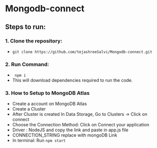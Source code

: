 # Mongodb-connect
## Steps to run:
### 1. Clone the repository: 
- ```git clone https://github.com/tejashreeSalvi/Mongodb-connect.git```
### 2. Run Command: 
- ``` npm i``` 
- This will download dependencies required to run the code.
### 3. How to Setup to MongoDB Atlas
- Create a account on MongoDB Atlas
- Create a Cluster
- After Cluster is created In Data Storage, Go to Clusters -> Click on connect
- Choose the Connection Method: Click on Connect your application
- Driver : NodeJS and copy the link and paste in app.js file
- CONNECTION_STRING replace with mongoDB Link
- In terminal: Run ```npm start``` 
